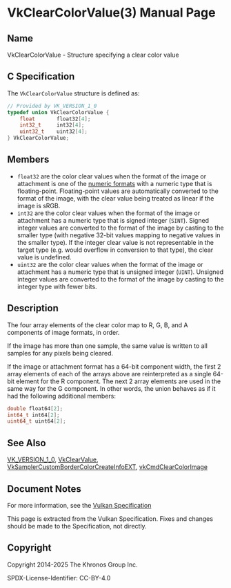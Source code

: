 # VkClearColorValue(3) Manual Page

## Name

VkClearColorValue - Structure specifying a clear color value



## [](#_c_specification)C Specification

The `VkClearColorValue` structure is defined as:

```c++
// Provided by VK_VERSION_1_0
typedef union VkClearColorValue {
    float       float32[4];
    int32_t     int32[4];
    uint32_t    uint32[4];
} VkClearColorValue;
```

## [](#_members)Members

- `float32` are the color clear values when the format of the image or attachment is one of the [numeric formats](https://registry.khronos.org/vulkan/specs/latest/html/vkspec.html#formats-numericformat) with a numeric type that is floating-point. Floating-point values are automatically converted to the format of the image, with the clear value being treated as linear if the image is sRGB.
- `int32` are the color clear values when the format of the image or attachment has a numeric type that is signed integer (`SINT`). Signed integer values are converted to the format of the image by casting to the smaller type (with negative 32-bit values mapping to negative values in the smaller type). If the integer clear value is not representable in the target type (e.g. would overflow in conversion to that type), the clear value is undefined.
- `uint32` are the color clear values when the format of the image or attachment has a numeric type that is unsigned integer (`UINT`). Unsigned integer values are converted to the format of the image by casting to the integer type with fewer bits.

## [](#_description)Description

The four array elements of the clear color map to R, G, B, and A components of image formats, in order.

If the image has more than one sample, the same value is written to all samples for any pixels being cleared.

If the image or attachment format has a 64-bit component width, the first 2 array elements of each of the arrays above are reinterpreted as a single 64-bit element for the R component. The next 2 array elements are used in the same way for the G component. In other words, the union behaves as if it had the following additional members:

```c
double float64[2];
int64_t int64[2];
uint64_t uint64[2];
```

## [](#_see_also)See Also

[VK\_VERSION\_1\_0](https://registry.khronos.org/vulkan/specs/latest/man/html/VK_VERSION_1_0.html), [VkClearValue](https://registry.khronos.org/vulkan/specs/latest/man/html/VkClearValue.html), [VkSamplerCustomBorderColorCreateInfoEXT](https://registry.khronos.org/vulkan/specs/latest/man/html/VkSamplerCustomBorderColorCreateInfoEXT.html), [vkCmdClearColorImage](https://registry.khronos.org/vulkan/specs/latest/man/html/vkCmdClearColorImage.html)

## [](#_document_notes)Document Notes

For more information, see the [Vulkan Specification](https://registry.khronos.org/vulkan/specs/latest/html/vkspec.html#VkClearColorValue)

This page is extracted from the Vulkan Specification. Fixes and changes should be made to the Specification, not directly.

## [](#_copyright)Copyright

Copyright 2014-2025 The Khronos Group Inc.

SPDX-License-Identifier: CC-BY-4.0